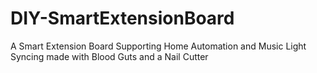 # DIY-SmartExtensionBoard
A Smart Extension Board Supporting Home Automation and Music Light Syncing made with Blood Guts and a Nail Cutter
